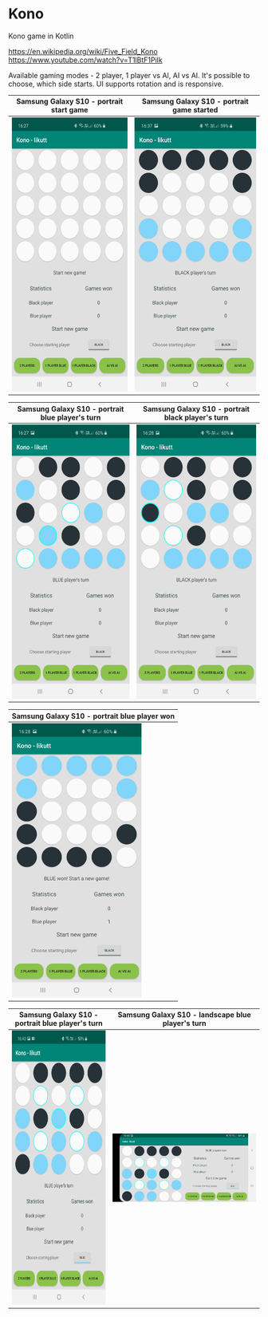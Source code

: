 # Kono

Kono game in Kotlin

https://en.wikipedia.org/wiki/Five_Field_Kono
https://www.youtube.com/watch?v=T1lBtF1Pilk

Available gaming modes - 2 player, 1 player vs AI, AI vs AI.
It's possible to choose, which side starts.
UI supports rotation and is responsive.

Samsung Galaxy S10 - portrait start game | Samsung Galaxy S10 - portrait game started
------------ | -------------
<img src="Pictures/start_new_game.jpg" height="550px"> | <img src="Pictures/game_started.jpg" height="550px">

Samsung Galaxy S10 - portrait blue player's turn | Samsung Galaxy S10 - portrait black player's turn
------------ | -------------
<img src="Pictures/blue_players_turn.jpg" height="550px"> | <img src="Pictures/black_players_turn.jpg" height="550px">

Samsung Galaxy S10 - portrait blue player won |
------------ |
<img src="Pictures/blue_player_won.jpg" height="550px"> |

Samsung Galaxy S10 - portrait blue player's turn | Samsung Galaxy S10 - landscape blue player's turn
------------ | -------------
<img src="Pictures/blue_players_turn_portrait.jpg" height="550px"> | <img src="Pictures/blue_players_turn_landscape.jpg" width="550px">

